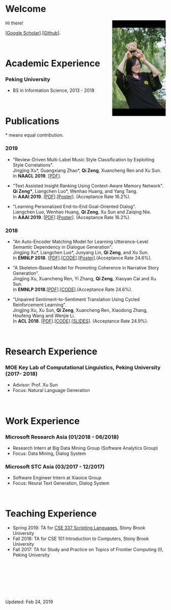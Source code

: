 

# Welcome

<img src="/images/pku_graduation.jpeg" class="floatpic" align = "right" height="300">

Hi there! 


[[Google Scholar](https://scholar.google.com/citations?user=lOEEhwgAAAAJ&hl=zh-CN)].[[Github](https://github.com/pkuzengqi)].

<br>

# Academic Experience

### Peking University 
  - BS in Information Science, 2013 - 2018



<br>

# Publications




\* means equal contribution.

### 2019

- "Review-Driven Multi-Label Music Style Classification by Exploiting Style Correlations". <br>
  Jingjing Xu\*, Guangxiang Zhao\*, **Qi Zeng**, Xuancheng Ren and Xu Sun.<br>
  In **NAACL 2019**. [[PDF](https://arxiv.org/pdf/1808.07604.pdf)].


- "Text Assisted Insight Ranking Using Context-Aware Memory Network". <br>
  **Qi Zeng\***, Liangchen Luo\*, Wenhao Huang, and Yang Tang. <br>
  In **AAAI 2019**. [[PDF](https://arxiv.org/pdf/1811.05563.pdf)].[[Poster](/files/AAAI19-insight-poster.pdf)].  (Acceptance Rate 16.2%).

- "Learning Personalized End-to-End Goal-Oriented Dialog". <br>
  Liangchen Luo, Wenhao Huang, **Qi Zeng**, Xu Sun and Zaiqing Nie. <br>
  In **AAAI 2019**. [[PDF](https://arxiv.org/pdf/1811.04604.pdf)].[[Poster](/files/AAAI19-personalized-poster.pdf)]. (Acceptance Rate 16.2%).

### 2018

- "An Auto-Encoder Matching Model for Learning Utterance-Level Semantic Dependency in Dialogue Generation". <br>
  Jingjing Xu\*, Liangchen Luo\*, Junyang Lin, **Qi Zeng**, and Xu Sun. <br>
  In **EMNLP 2018**. [[PDF](http://aclweb.org/anthology/D18-1075)].[[CODE](https://github.com/lancopku/AMM)].[[Poster](/files/EMNLP18-AEM-poster.pdf)].(Acceptance Rate 24.6%).

- "A Skeleton-Based Model for Promoting Coherence in Narrative Story Generation". <br>
  Jingjing Xu, Xuancheng Ren, Yi Zhang, **Qi Zeng**, Xiaoyan Cai and Xu Sun. <br>
  In **EMNLP 2018**.[[PDF](http://aclweb.org/anthology/D18-1462)].[[CODE](https://github.com/lancopku/Skeleton-Based-Generation-Model)].(Acceptance Rate 24.6%).

- "Unpaired Sentiment-to-Sentiment Translation Using Cycled Reinforcement Learning". <br>
  Jingjing Xu, Xu Sun, **Qi Zeng**, Xuancheng Ren, Xiaodong Zhang, Houfeng Wang and Wenjie Li. <br>
  In **ACL 2018**. [[PDF](http://aclweb.org/anthology/P18-1090)].[[CODE](https://github.com/lancopku/Unpaired-Sentiment-Translation)].[[SLIDES](/files/ACL2018.pdf)]. (Acceptance Rate 24.9%).

<!---
### Unpublished Manuscripts 
--->



<br>




# Research Experience

### MOE Key Lab of Computational Linguistics, Peking University (2017-  2018)
  - Advisor: Prof. Xu Sun
  - Focus: Natural Language Generation



<br>

# Work Experience



### Microsoft Research Asia (01/2018 - 06/2018)
  - Research Intern at Big Data Mining Group (Software Analytics Group)
  - Focus: Data Mining, Dialog System


### Microsoft STC Asia (03/2017 - 12/2017)
  - Software Engineer Intern at Xiaoice Group
  - Focus: Neural Text Generation, Dialog System

[AcWing]: http://acwing.com


<br>

# Teaching Experience
  - Spring 2019: TA for [CSE 337 Scripting Languages](https://www3.cs.stonybrook.edu/~ckane/cse337/), Stony Brook University
  - Fall 2018: TA for CSE 101 Introduction to Computers, Stony Brook University
  - Fall 2017: TA for Study and Practice on Topics of Frontier Computing (I), Peking University


<br>
<br>
<br>
<br>
<br>
<br>

Updated: Feb 24, 2019

